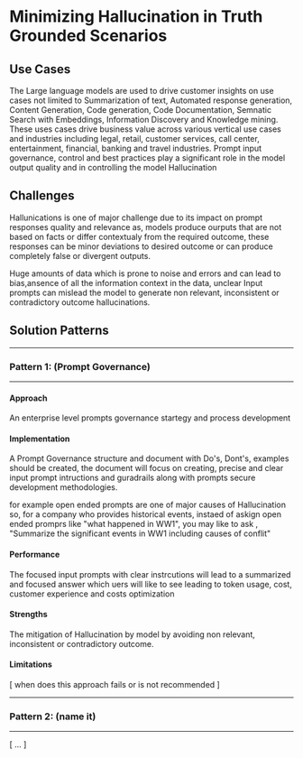 # Minimizing Hallucination in Truth Grounded Scenarios

## Use Cases



The Large language models are used to drive customer insights on use cases not limited to Summarization of text, Automated response generation, Content Generation, Code generation, Code Documentation, Semnatic Search with Embeddings, Information Discovery and Knowledge mining. These uses cases drive business value across various vertical use cases and industries including legal, retail, customer services, call center, entertainment, financial, banking and travel industries. 
Prompt input governance, control and best practices play a significant role in the model output quality and in controlling the model Hallucination

## Challenges

Hallunications is one of major challenge due to its impact on prompt responses quality and relevance as, models produce ourputs that are not based on facts or differ contextualy from the required outcome, these responses can be minor deviations to desired outcome or can produce completely false or divergent outputs.

Huge amounts of data which is prone to noise and errors and can lead to bias,ansence of all the information context in the data, unclear Input prompts can  mislead the model to generate non relevant, inconsistent or contradictory outcome hallucinations.


## Solution Patterns

---
### Pattern 1: (Prompt Governance)
---
#### Approach


An enterprise level prompts governance startegy and process development

#### Implementation

A Prompt Governance structure and document with Do's, Dont's, examples should be created, the document will focus on creating, precise and clear input prompt intructions and guradrails along with prompts secure development methodologies.

for example open ended prompts are one of major causes of Hallucination so, for a company who provides historical events, instaed of askign open ended promprs like "what happened in WW1", you may like to ask , "Summarize the significant events in WW1 including causes of conflit"


#### Performance

The focused input prompts with clear instrcutions will lead to a summarized and focused answer which uers will like to see leading to token usage, cost, customer experience and costs optimization

#### Strengths

The mitigation of Hallucination by model by avoiding  non relevant, inconsistent or contradictory outcome.

#### Limitations

[ when does this approach fails or is not recommended ]

---
### Pattern 2: (name it)
---
[ ... ]

